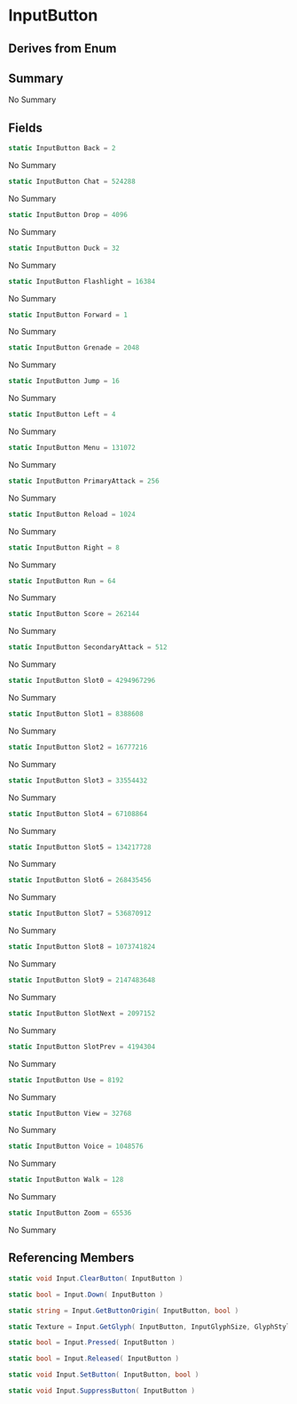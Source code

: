 # InputButton

## Derives from Enum

## Summary

No Summary
## Fields

```c#
static InputButton Back = 2
```
No Summary
```c#
static InputButton Chat = 524288
```
No Summary
```c#
static InputButton Drop = 4096
```
No Summary
```c#
static InputButton Duck = 32
```
No Summary
```c#
static InputButton Flashlight = 16384
```
No Summary
```c#
static InputButton Forward = 1
```
No Summary
```c#
static InputButton Grenade = 2048
```
No Summary
```c#
static InputButton Jump = 16
```
No Summary
```c#
static InputButton Left = 4
```
No Summary
```c#
static InputButton Menu = 131072
```
No Summary
```c#
static InputButton PrimaryAttack = 256
```
No Summary
```c#
static InputButton Reload = 1024
```
No Summary
```c#
static InputButton Right = 8
```
No Summary
```c#
static InputButton Run = 64
```
No Summary
```c#
static InputButton Score = 262144
```
No Summary
```c#
static InputButton SecondaryAttack = 512
```
No Summary
```c#
static InputButton Slot0 = 4294967296
```
No Summary
```c#
static InputButton Slot1 = 8388608
```
No Summary
```c#
static InputButton Slot2 = 16777216
```
No Summary
```c#
static InputButton Slot3 = 33554432
```
No Summary
```c#
static InputButton Slot4 = 67108864
```
No Summary
```c#
static InputButton Slot5 = 134217728
```
No Summary
```c#
static InputButton Slot6 = 268435456
```
No Summary
```c#
static InputButton Slot7 = 536870912
```
No Summary
```c#
static InputButton Slot8 = 1073741824
```
No Summary
```c#
static InputButton Slot9 = 2147483648
```
No Summary
```c#
static InputButton SlotNext = 2097152
```
No Summary
```c#
static InputButton SlotPrev = 4194304
```
No Summary
```c#
static InputButton Use = 8192
```
No Summary
```c#
static InputButton View = 32768
```
No Summary
```c#
static InputButton Voice = 1048576
```
No Summary
```c#
static InputButton Walk = 128
```
No Summary
```c#
static InputButton Zoom = 65536
```
No Summary
## Referencing Members

```c#
static void Input.ClearButton( InputButton ) 
```
```c#
static bool = Input.Down( InputButton ) 
```
```c#
static string = Input.GetButtonOrigin( InputButton, bool ) 
```
```c#
static Texture = Input.GetGlyph( InputButton, InputGlyphSize, GlyphStyle ) 
```
```c#
static bool = Input.Pressed( InputButton ) 
```
```c#
static bool = Input.Released( InputButton ) 
```
```c#
static void Input.SetButton( InputButton, bool ) 
```
```c#
static void Input.SuppressButton( InputButton ) 
```
